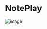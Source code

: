 # NotePlay

![image](https://github.com/yahnyshc/NotePlay/assets/143096926/74211e16-c64e-4e4e-83bb-7ad77a4418fd)
